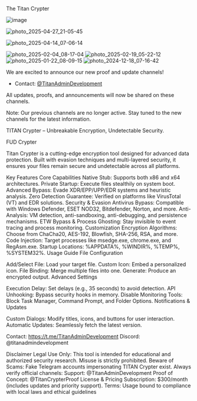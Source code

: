 The Titan Crypter  

 ![image](https://github.com/user-attachments/assets/54a79e7c-7313-4467-ac39-b0c9d6dc7265)


![photo_2025-04-27_21-05-45](https://github.com/user-attachments/assets/7a83d23f-94a1-4835-92be-410cf263ffa7)


![photo_2025-04-14_07-06-14](https://github.com/user-attachments/assets/37dd62ef-12ca-4ef7-96bd-9c69a86511c6)



![photo_2025-02-04_08-17-04](https://github.com/user-attachments/assets/4e8e7280-fd78-4087-8a08-6f30eb61d28f)
![photo_2025-02-19_05-22-12](https://github.com/user-attachments/assets/e000e1b2-1081-4849-8eca-046016060435)
![photo_2025-01-22_08-09-15](https://github.com/user-attachments/assets/318f2b99-c10c-4c6f-9132-715dacd5596c)
![photo_2024-12-18_07-16-42](https://github.com/user-attachments/assets/8614c139-c0c1-45f0-9bba-f524c8918488)


We are excited to announce our new proof and update channels!  

- Contact: [@TitanAdminDevelopment](https://t.me/TitanAdminDevelopment)  
 

All updates, proofs, and announcements will now be shared on these channels.  
 

Note: Our previous channels are no longer active. Stay tuned to the new channels for the latest information.  

TITAN Crypter – Unbreakable Encryption, Undetectable Security.

FUD Crypter

Titan Crypter is a cutting-edge encryption tool designed for advanced data protection. Built with evasion techniques and multi-layered security, it ensures your files remain secure and undetectable across all platforms.

Key Features
Core Capabilities
Native Stub: Supports both x86 and x64 architectures.
Private Startup: Execute files stealthily on system boot.
Advanced Bypass: Evade XDR/EPP/UPP/EDR systems and heuristic analysis.
Zero Detection Guarantee: Verified on platforms like VirusTotal (VT) and EDR solutions.
Security & Evasion
Antivirus Bypass: Compatible with Windows Defender, ESET NOD32, Bitdefender, Norton, and more.
Anti-Analysis: VM detection, anti-sandboxing, anti-debugging, and persistence mechanisms.
ETW Bypass & Process Ghosting: Stay invisible to event tracing and process monitoring.
Customization
Encryption Algorithms: Choose from ChaCha20, AES-192, Blowfish, SHA-256, RSA, and more.
Code Injection: Target processes like msedge.exe, chrome.exe, and RegAsm.exe.
Startup Locations: %APPDATA%, %WINDIR%, %TEMP%, %SYSTEM32%.
Usage Guide
File Configuration

Add/Select File: Load your target file.
Custom Icon: Embed a personalized icon.
File Binding: Merge multiple files into one.
Generate: Produce an encrypted output.
Advanced Settings

Execution Delay: Set delays (e.g., 35 seconds) to avoid detection.
API Unhooking: Bypass security hooks in memory.
Disable Monitoring Tools: Block Task Manager, Command Prompt, and Folder Options.
Notifications & Updates

Custom Dialogs: Modify titles, icons, and buttons for user interaction.
Automatic Updates: Seamlessly fetch the latest version.

Contact: https://t.me/TitanAdminDevelopment
Discord: @titanadmindevelopment

Disclaimer
Legal Use Only: This tool is intended for educational and authorized security research. Misuse is strictly prohibited.
Beware of Scams: Fake Telegram accounts impersonating TITAN Crypter exist. Always verify official channels:
Support: @TitanAdminDevelopment
Proof of Concept: @TitanCrypterProof
License & Pricing
Subscription: $300/month (includes updates and priority support).
Terms: Usage bound to compliance with local laws and ethical guidelines
